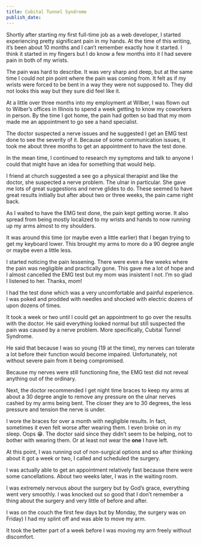 ```yaml
---
title: Cubital Tunnel Syndrome
publish_date:
---
```


Shortly after starting my first full-time job as a web developer, I started experiencing pretty significant pain in my hands. At the time of this writing, it’s been about 10 months and I can’t remember exactly how it started. I think it started in my fingers but I do know a few months into it I had severe pain in both of my wrists.

The pain was hard to describe. It was very sharp and deep, but at the same time I could not pin point where the pain was coming from. It felt as if my wrists were forced to be bent in a way they were not supposed to. They did not looks this way but they sure did feel like it.

At a little over three months into my employment at Wilber, I was flown out to Wilber’s offices in Illinois to spend a week getting to know my coworkers in person. By the time I got home, the pain had gotten so bad that my mom made me an appointment to go see a hand specialist.

The doctor suspected a nerve issues and he suggested I get an EMG test done to see the severity of it. Because of some communication issues, it took me about three months to get an appointment to have the test done.

In the mean time, I continued to research my symptoms and talk to anyone I could that might have an idea for something that would help.

I friend at church suggested a see go a physical therapist and like the doctor, she suspected a nerve problem. The ulnar in particular. She gave me lots of great suggestions and nerve glides to do. These seemed to have great results initially but after about two or three weeks, the pain came right back.

As I waited to have the EMG test done, the pain kept getting worse. It also spread from being mostly localized to my wrists and hands to now running up my arms almost to my shoulders. 

It was around this time (or maybe even a little earlier) that I began trying to get my keyboard lower. This brought my arms to more do a 90 degree angle or maybe even a little less. 

I started noticing the pain lessening. There were even a few weeks where the pain was negligible and practically gone. This gave me a lot of hope and I almost cancelled the EMG test but my mom was insistent I not. I’m so glad I listened to her. Thanks, mom!

I had the test done which was a very uncomfortable and painful experience. I was poked and prodded with needles and shocked with electric dozens of upon dozens of times.

It took a week or two until I could get an appointment to go over the results with the doctor. He said everything looked normal but still suspected the pain was caused by a nerve problem. More specifically, Cubital Tunnel Syndrome.

He said that because I was so young (19 at the time), my nerves can tolerate a lot before their function would become impaired. Unfortunately, not without severe pain from it being compromised.

Because my nerves were still functioning fine, the EMG test did not reveal anything out of the ordinary.

Next, the doctor recommended I get night time braces to keep my arms at about a 30 degree angle to remove any pressure on the ulnar nerves cashed by my arms being bent. The closer they are to 30 degrees, the less pressure and tension the nerve is under.

I wore the braces for over a month with negligible results. In fact, sometimes it even felt worse after wearing them. I even broke on in my sleep. Oops 😁. The doctor said since they didn’t seem to be helping, not to bother with wearing them. Or at least not wear the **one** I have left.

At this point, I was running out of non-surgical options and so after thinking about it got a week or two, I called and scheduled the surgery.

I was actually able to get an appointment relatively fast because there were some cancellations. About two weeks later, I was in the waiting room.

I was extremely nervous about the surgery but by God’s grace, everything went very smoothly. I was knocked out so good that I don’t remember a thing about the surgery and very little of before and after.

I was on the couch the first few days but by Monday, the surgery was on Friday) I had my splint off and was able to move my arm.

It took the better part of a week before I was moving my arm freely without discomfort.
